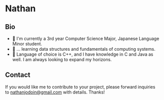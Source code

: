 # Nathan
## Bio
- 👀 I'm currently a 3rd year Computer Science Major, Japanese Language Minor student.  
- 🌱 ... learning data structures and fundamentals of computing systems.  
- 💞️ Language of choice is C++, and I have knowledge in C and Java as well. I am always looking to expand my horizons.  

## Contact  
If you would like me to contribute to your project, please forward inquiries to [nathanjodoin@gmail.com](mailto:nathanjodoin@gmail.com) with details.  Thanks!  

<!---
corigne/corigne is a ✨ special ✨ repository because its `README.md` (this file) appears on your GitHub profile.
You can click the Preview link to take a look at your changes.
--->

